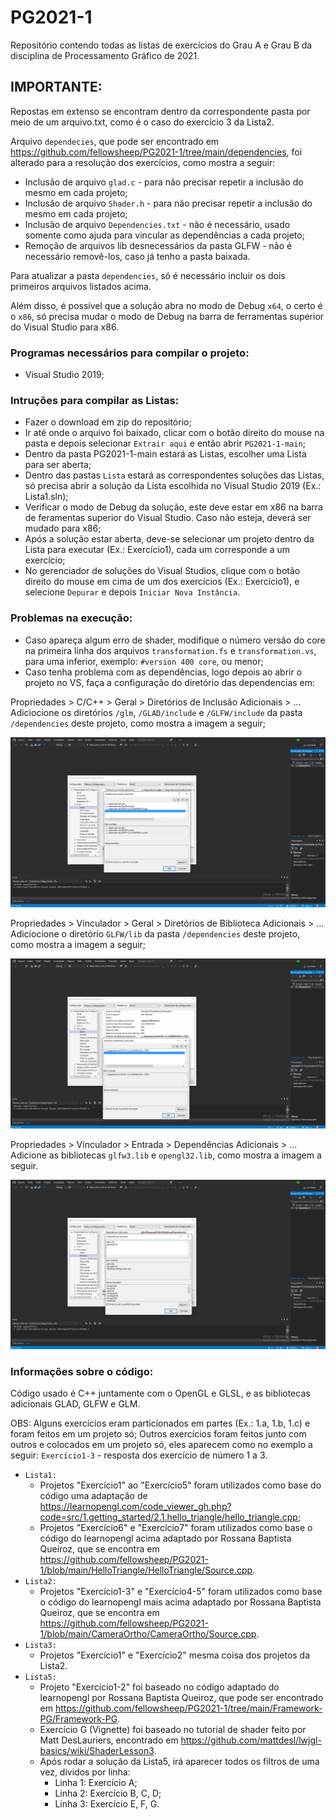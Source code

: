 # PG2021-1
Repositório contendo todas as listas de exercícios do Grau A e Grau B da disciplina de Processamento Gráfico de 2021.

## IMPORTANTE:
Repostas em extenso se encontram dentro da correspondente pasta por meio de um arquivo.txt, como é o caso do exercício 3 da Lista2.

Arquivo `dependecies`, que pode ser encontrado em https://github.com/fellowsheep/PG2021-1/tree/main/dependencies, foi alterado para a resolução dos exercícios, como mostra a seguir:
* Inclusão de arquivo `glad.c` - para não precisar repetir a inclusão do mesmo em cada projeto;
* Inclusão de arquivo `Shader.h` - para não precisar repetir a inclusão do mesmo em cada projeto;
* Inclusão de arquivo `Dependencies.txt` - não é necessário, usado somente como ajuda para vincular as dependências a cada projeto;
* Remoção de arquivos lib desnecessários da pasta GLFW - não é necessário removê-los, caso já tenho a pasta baixada.

Para atualizar a pasta `dependencies`, só é necessário incluir os dois primeiros arquivos listados acima.

Além disso, é possível que a solução abra no modo de Debug `x64`, o certo é o `x86`, só precisa mudar o modo de Debug na barra de ferramentas superior do Visual Studio para x86.

### Programas necessários para compilar o projeto:
- Visual Studio 2019;

### Intruções para compilar as Listas:
- Fazer o download em zip do repositório;
- Ir até onde o arquivo foi baixado, clicar com o botão direito do mouse na pasta e depois selecionar `Extrair aqui` e então abrir `PG2021-1-main`;
- Dentro da pasta PG2021-1-main estará as Listas, escolher uma Lista para ser aberta;
- Dentro das pastas `Lista` estará as correspondentes soluções das Listas, só precisa abrir a solução da Lista escolhida no Visual Studio 2019 (Ex.: Lista1.sln);
- Verificar o modo de Debug da solução, este deve estar em x86 na barra de feramentas superior do Visual Studio. Caso não esteja, deverá ser mudado para x86;
- Após a solução estar aberta, deve-se selecionar um projeto dentro da Lista para executar (Ex.: Exercício1), cada um corresponde a um exercício;
- No gerenciador de soluções do Visual Studios, clique com o botão direito do mouse em cima de um dos exercícios (Ex.: Exercício1), e selecione `Depurar` e depois `Iniciar Nova Instância`.

### Problemas na execução:
* Caso apareça algum erro de shader, modifique o número versão do core na primeira linha dos arquivos `transformation.fs` e `transformation.vs`, para uma inferior, exemplo: `#version 400 core`, ou menor;
* Caso tenha problema com as dependências, logo depois ao abrir o projeto no VS, faça a configuração do diretório das dependencias em:

Propriedades > C/C++ > Geral > Diretórios de Inclusão Adicionais > ... Adiciocione os diretórios `/glm`, `/GLAD/include` e `/GLFW/include` da pasta `/dependencies` deste projeto, como mostra a imagem a seguir;

![C-Geral](readme_images/C-Geral.png)

Propriedades > Vinculador > Geral > Diretórios de Biblioteca Adicionais > ... Adiciocione o diretório `GLFW/lib` da pasta `/dependencies` deste projeto, como mostra a imagem a seguir;

![Vinculador-Geral](readme_images/Vinculador-Geral.png)

Propriedades > Vinculador > Entrada > Dependências Adicionais > ... Adicione as bibliotecas `glfw3.lib` e `opengl32.lib`, como mostra a imagem a seguir.

![Vinculador-Entrada](readme_images/Vinculador-Entrada.png)

### Informações sobre o código:
Código usado é C++ juntamente com o OpenGL e GLSL, e as bibliotecas adicionais GLAD, GLFW e GLM.

OBS: Alguns exercícios eram particionados em partes (Ex.: 1.a, 1.b, 1.c) e foram feitos em um projeto só;
Outros exercícios foram feitos junto com outros e colocados em um projeto só, eles aparecem como no exemplo a seguir: `Exercício1-3` - resposta dos exercício de número 1 a 3.

* `Lista1:`
  - Projetos "Exercício1" ao "Exercício5" foram utilizados como base do código uma adaptação de https://learnopengl.com/code_viewer_gh.php?code=src/1.getting_started/2.1.hello_triangle/hello_triangle.cpp;
  - Projetos "Exercício6" e "Exercício7" foram utilizados como base o código do learnopengl acima adaptado por Rossana Baptista Queiroz, que se encontra em https://github.com/fellowsheep/PG2021-1/blob/main/HelloTriangle/HelloTriangle/Source.cpp.
* `Lista2:`
  - Projetos "Exercício1-3" e "Exercício4-5" foram utilizados como base o código do learnopengl mais acima adaptado por Rossana Baptista Queiroz, que se encontra em https://github.com/fellowsheep/PG2021-1/blob/main/CameraOrtho/CameraOrtho/Source.cpp.
* `Lista3:`
  - Projetos "Exercício1" e "Exercício2" mesma coisa dos projetos da Lista2.
* `Lista5:`
  - Projeto "Exercício1-2" foi baseado no código adaptado do learnopengl por Rossana Baptista Queiroz, que pode ser encontrado em https://github.com/fellowsheep/PG2021-1/tree/main/Framework-PG/Framework-PG.
  - Exercício G (Vignette) foi baseado no tutorial de shader feito por Matt DesLauriers, encontrado em https://github.com/mattdesl/lwjgl-basics/wiki/ShaderLesson3.
  - Após rodar a solução da Lista5, irá aparecer todos os filtros de uma vez, dividos por linha:
    - Linha 1: Exercício A;
    - Linha 2: Exercício B, C, D;
    - Linha 3: Exercício E, F, G.
